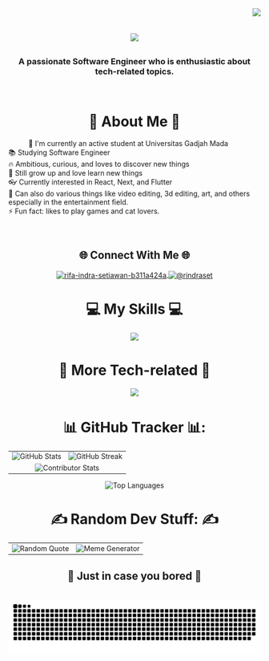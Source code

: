 <img align="right" src="![visitor badge](https://visitor-badge.laobi.icu/badge?page_id=rifaset123.UASPraktikumMobile)" />

<h1 align="center">
    <img src="https://readme-typing-svg.herokuapp.com/?qfont=Righteous&size=35&center=true&vCenter=true&width=500&height=70&duration=4000&lines=Hi+There!+👋;+I'm+Rifa+Indra+Setiawan!;+You+Can+Call+Me+Rifa.;" />
</h1>

<h3 align="center"> A passionate Software Engineer who is enthusiastic about tech-related topics.</h3>

<br/>

<h1 align="center">💫 About Me 💫</h1>
<p style="text-indent: 40px">
  🔭 I'm currently an active student at Universitas Gadjah Mada<br>
  📚 Studying Software Engineer <br>
  🔥 Ambitious, curious, and loves to discover new things <br>
  🌱 Still grow up and love learn new things<br>👓 Currently interested in React, Next, and Flutter<br>
  🤝 Can also do various things like video editing, 3d editing, art, and others especially in the entertainment field. <br>
  ⚡ Fun fact: likes to play games and cat lovers. </p>

<br/>

<div align="center">
    <h2>🌐 Connect With Me 🌐</h2>
    <p>
        <a href="https://linkedin.com/in/rifa-indra-setiawan-b311a424a" target="blank">
            <img align="center" src="https://raw.githubusercontent.com/rahuldkjain/github-profile-readme-generator/master/src/images/icons/Social/linked-in-alt.svg" alt="rifa-indra-setiawan-b311a424a" height="30" width="40" />
        </a>
        <a href="https://instagram.com/@rindraset" target="blank">
            <img align="center" src="https://raw.githubusercontent.com/rahuldkjain/github-profile-readme-generator/master/src/images/icons/Social/instagram.svg" alt="@rindraset" height="30" width="40" />
        </a>
    </p>
</div>
<!-- 
<div align="center">
    <h1> Tech Stack:</h1>
    <img src="https://img.shields.io/badge/c%23-%23239120.svg?style=for-the-badge&logo=csharp&logoColor=white" alt="C#"/>
    <img src="https://img.shields.io/badge/c++-%2300599C.svg?style=for-the-badge&logo=c%2B%2B&logoColor=white" alt="C++"/>
    <img src="https://img.shields.io/badge/java-%23ED8B00.svg?style=for-the-badge&logo=openjdk&logoColor=white" alt="Java"/>
    <img src="https://img.shields.io/badge/html5-%23E34F26.svg?style=for-the-badge&logo=html5&logoColor=white" alt="HTML5"/>
    <img src="https://img.shields.io/badge/javascript-%23323330.svg?style=for-the-badge&logo=javascript&logoColor=%23F7DF1E" alt="JavaScript"/>
    <img src="https://img.shields.io/badge/kotlin-%237F52FF.svg?style=for-the-badge&logo=kotlin&logoColor=white" alt="Kotlin"/>
    <img src="https://img.shields.io/badge/python-3670A0?style=for-the-badge&logo=python&logoColor=ffdd54" alt="Python"/>
    <img src="https://img.shields.io/badge/typescript-%23007ACC.svg?style=for-the-badge&logo=typescript&logoColor=white" alt="TypeScript"/>
    <img src="https://img.shields.io/badge/bootstrap-%238511FA.svg?style=for-the-badge&logo=bootstrap&logoColor=white" alt="Bootstrap"/>
    <img src="https://img.shields.io/badge/azure-%230072C6.svg?style=for-the-badge&logo=microsoftazure&logoColor=white" alt="Azure"/>
    <img src="https://img.shields.io/badge/react-%2320232a.svg?style=for-the-badge&logo=react&logoColor=%2361DAFB" alt="React"/>
    <img src="https://img.shields.io/badge/React%20Hook%20Form-%23EC5990.svg?style=for-the-badge&logo=reacthookform&logoColor=white" alt="React Hook Form"/>
    <img src="https://img.shields.io/badge/vite-%23646CFF.svg?style=for-the-badge&logo=vite&logoColor=white" alt="Vite"/>
    <img src="https://img.shields.io/badge/Apache%20Maven-C71A36?style=for-the-badge&logo=Apache%20Maven&logoColor=white" alt="Apache Maven"/>
    <img src="https://img.shields.io/badge/apache-%23D42029.svg?style=for-the-badge&logo=apache&logoColor=white" alt="Apache"/>
    <img src="https://img.shields.io/badge/nginx-%23009639.svg?style=for-the-badge&logo=nginx&logoColor=white" alt="Nginx"/>
    <img src="https://img.shields.io/badge/mysql-4479A1.svg?style=for-the-badge&logo=mysql&logoColor=white" alt="MySQL"/>
    <img src="https://img.shields.io/badge/github-%23121011.svg?style=for-the-badge&logo=github&logoColor=white" alt="GitHub"/>
    <img src="https://img.shields.io/badge/git-%23F05033.svg?style=for-the-badge&logo=git&logoColor=white" alt="Git"/>
    <img src="https://img.shields.io/badge/Trello-%23026AA7.svg?style=for-the-badge&logo=Trello&logoColor=white" alt="Trello"/>
    <img src="https://img.shields.io/badge/Postman-FF6C37?style=for-the-badge&logo=postman&logoColor=white" alt="Postman"/>
</div>
-->

<!--
<div align="center">
    <h1>🚀 More Tech-related :</h1>
    <img src="https://img.shields.io/badge/Adobe%20After%20Effects-9999FF.svg?style=for-the-badge&logo=Adobe%20After%20Effects&logoColor=white" alt="Adobe After Effects"/>
    <img src="https://img.shields.io/badge/adobe%20illustrator-%23FF9A00.svg?style=for-the-badge&logo=adobe%20illustrator&logoColor=white" alt="Adobe Illustrator"/>
    <img src="https://img.shields.io/badge/Adobe%20Lightroom-31A8FF.svg?style=for-the-badge&logo=Adobe%20Lightroom&logoColor=white" alt="Adobe Lightroom"/>
    <img src="https://img.shields.io/badge/adobe%20photoshop-%2331A8FF.svg?style=for-the-badge&logo=adobe%20photoshop&logoColor=white" alt="Adobe Photoshop"/>
    <img src="https://img.shields.io/badge/Adobe%20Premiere%20Pro-9999FF.svg?style=for-the-badge&logo=Adobe%20Premiere%20Pro&logoColor=white" alt="Adobe Premiere Pro"/>
    <img src="https://img.shields.io/badge/blender-%23F5792A.svg?style=for-the-badge&logo=blender&logoColor=white" alt="Blender"/>
    <img src="https://img.shields.io/badge/Canva-%2300C4CC.svg?style=for-the-badge&logo=Canva&logoColor=white" alt="Canva"/>
    <img src="https://img.shields.io/badge/figma-%23F24E1E.svg?style=for-the-badge&logo=figma&logoColor=white" alt="Figma"/>
    <img src="https://img.shields.io/badge/Krita-203759?style=for-the-badge&logo=krita&logoColor=EEF37B" alt="Krita"/>
</div>
-->


<div align="center">
    <h1>💻 My Skills 💻</h1>
  <p align="center">
  <a href="https://skillicons.dev">
    <img src="https://skillicons.dev/icons?i=androidstudio,azure,bootstrap,cs,css,firebase,html,java,js,kotlin,laravel,mysql,nginx,php,py,tailwind,ts&perline=9" />
  </a>
</p>
</div>

<div align="center">
    <h1>🚀 More Tech-related 🚀</h1>
  <p align="center">
  <a href="https://skillicons.dev">
    <img src="https://skillicons.dev/icons?i=ae,blender,discord,figma,git,github,godot,unity,idea,ai,notion,ps,pr,visualstudio,vscode&perline=8" />
  </a>
</p>
</div>

<h1 align="center">📊 GitHub Tracker 📊:</h1>

<table style="border: none;">
  <tr style="border: none;">
    <td style="border: none;"><img src="https://github-readme-stats.vercel.app/api?username=rifaset123&theme=tokyonight&hide_border=false&include_all_commits=false&count_private=false" alt="GitHub Stats" /></td>
    <td style="border: none;"><img src="https://github-readme-streak-stats.herokuapp.com/?user=rifaset123&theme=tokyonight&hide_border=false" alt="GitHub Streak" /></td>
  </tr>
  <tr style="border: none;">
    <td colspan="2" align="center" style="border: none;"><img src="https://github-contributor-stats.vercel.app/api?username=rifaset123&limit=5&theme=tokyonight&combine_all_yearly_contributions=true" alt="Contributor Stats" /></td>
  </tr>
  </tr>
</table>

<p align="center""><img src="https://github-readme-stats.vercel.app/api/top-langs/?username=rifaset123&theme=tokyonight&hide_border=false&include_all_commits=false&count_private=false&layout=compact" alt="Top Languages" /></p>

<h1 align="center">✍️ Random Dev Stuff: ✍️</h1>

<table>
  <tr>
    <td>
      <img src="https://quotes-github-readme.vercel.app/api?type=vertical&theme=radical" alt="Random Quote" />
    </td>
    <td>
      <img src="https://memer-new.vercel.app/" style="height: 400px;" alt="Meme Generator" />
    </td>     
  </tr>
</table>


<!--![](rifaset123/icegif-162.gif)-->

<!--![icegif-162](https://github.com/rifaset123/rifaset123/assets/134784642/9e9a3aab-362f-4558-afdf-e5c62c5f6f2c)-->

<div align="center">
  <h2>🐍 Just in case you bored 🐍</h2>
  <br>
  <img alt="snake eating my contributions" src="https://raw.githubusercontent.com/rifaset123/rifaset123/output/github-contribution-grid-snake.svg" />
  
  <br/><br/><br/>
</div>

